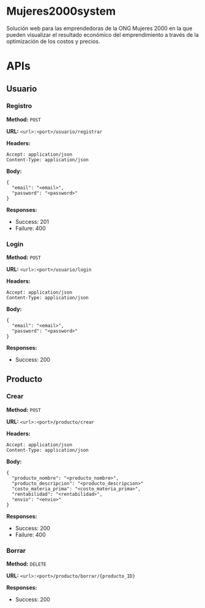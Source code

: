 # Mujeres2000system
Solución web para las emprendedoras de la ONG Mujeres 2000 en la que pueden visualizar el resultado económico del emprendimiento a través de la optimización de los costos y precios.

# APIs

## Usuario

### Registro

**Method:** `POST`

**URL:** `<url>:<port>/usuario/registrar`

**Headers:**
```
Accept: application/json
Content-Type: application/json
```

**Body:** 
```
{
  "email": "<email>",
  "password": "<password>"
}
```

**Responses:**
- Success: 201
- Failure: 400

### Login

**Method:** `POST`

**URL:** `<url>:<port>/usuario/login`

**Headers:**
```
Accept: application/json
Content-Type: application/json
```

**Body:** 
```
{
  "email": "<email>",
  "password": "<password>"
}
```

**Responses:**
- Success: 200

## Producto

### Crear

**Method:** `POST`

**URL:** `<url>:<port>/producto/crear`

**Headers:**
```
Accept: application/json
Content-Type: application/json
```

**Body:** 
```
{
  "producto_nombre": "<producto_nombre>",
  "producto_descripcion": "<producto_descripcion>"
  "costo_materia_prima": "<costo_materia_prima>",
  "rentabilidad": "<rentabilidad>",
  "envio": "<envio>"
}
```

**Responses:**
- Success: 200
- Failure: 400

### Borrar
**Method:** `DELETE`

**URL:** `<url>:<port>/producto/borrar/{producto_ID}`

**Responses:**
- Success: 200
